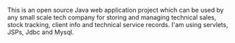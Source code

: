 This is an open source Java web application project which can be used by any small scale tech company for storing and managing technical sales, stock tracking, client info and technical service records. I'am using servlets, JSPs, Jdbc and Mysql.
